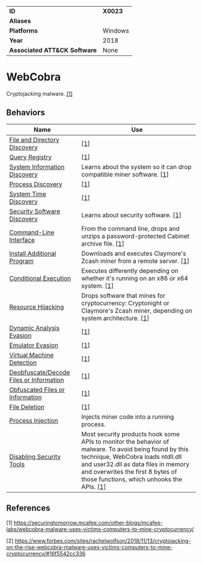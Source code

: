 |||
|---------|------------------------|
|**ID**|**X0023**|
|**Aliases**||
|**Platforms**|Windows|
|**Year**| 2018 |
|**Associated ATT&CK Software**|None|

WebCobra
========
Cryptojacking malware. [[1]](#1)

Behaviors
---------
|Name|Use|
|---------------------|-------------------------------------------------------|
|[File and Directory Discovery](../discovery/file-and-directory-discover.md) | [[1]](#1) |
|[Query Registry](../discovery/query-registry.md) | [[1]](#1) |
|[System Information Discovery](../discovery/system-info-discover.md) | Learns about the system so it can drop compatible miner software.  [[1]](#1)|
|[Process Discovery](../discovery/process-discover.md) |  [[1]](#1)|
|[System Time Discovery](../discovery/system-time-discover.md) | [[1]](#1) |
|[Security Software Discovery](../discovery/security-sw-discover.md) | Learns about security software. [[1]](#1)|
|[Command-Line Interface](../execution/command-line.md) | From the command line, drops and unzips a password-protected Cabinet archive file. [[1]](#1) |
|[Install Additional Program](../execution/install-prog.md)| Downloads and executes Claymore's Zcash miner from a remote server. [[1]](#1) |
|[Conditional Execution](../execution/conditional-execute.md) | Executes differently depending on whether it's running on an x86 or x64 system. [[1]](#1) |
|[Resource Hijacking](../impact/hijack-sys-resources.md)| Drops software that mines for cryptocurrency: Cryptonight or Claymore's Zcash miner, depending on system architecture. [[1]](#1)|
|[Dynamic Analysis Evasion](../anti-behavioral-analysis/evade-dynamic-analysis.md) |  [[1]](#1)|
|[Emulator Evasion](../anti-behavioral-analysis/evade-emulator.md) |  [[1]](#1)|
|[Virtual Machine Detection](../anti-behavioral-analysis/detect-vm.md) |  [[1]](#1)|
|[Deobfuscate/Decode Files or Information](../defense-evasion/deobfuscate-files.md) |  [[1]](#1)|
|[Obfuscated Files or Information](../defense-evasion/obfuscate-files.md) |  [[1]](#1)|
|[File Deletion](../defense-evasion/file-deletion.md) |  [[1]](#1)|
|[Process Injection](../defense-evasion/process-inject.md)| Injects miner code into a running process.|
|[Disabling Security Tools](../defense-evasion/disable-security-tools.md) | Most security products hook some APIs to monitor the behavior of malware. To avoid being found by this technique, WebCobra loads ntdll.dll and user32.dll as data files in memory and overwrites the first 8 bytes of those functions, which unhooks the APIs.  [[1]](#1)|

References
----------
<a name="1">[1]</a> https://securingtomorrow.mcafee.com/other-blogs/mcafee-labs/webcobra-malware-uses-victims-computers-to-mine-cryptocurrency/

<a name="2">[2]</a> https://www.forbes.com/sites/rachelwolfson/2018/11/13/cryptojacking-on-the-rise-webcobra-malware-uses-victims-computers-to-mine-cryptocurrency/#16f5542cc336
